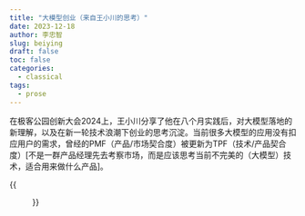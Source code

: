 ```yaml
---
title: "大模型创业（来自王小川的思考）"
date: 2023-12-18
author: 李忠智
slug: beiying
draft: false
toc: false
categories:
  - classical
tags:
  - prose
---
```


在极客公园创新大会2024上，王小川分享了他在八个月实践后，对大模型落地的新理解，以及在新一轮技术浪潮下创业的思考沉淀。当前很多大模型的应用没有扣应用户的需求，曾经的PMF（产品/市场契合度）被更新为TPF（技术/产品契合度）[不是一群产品经理先去考察市场，而是应该思考当前不完美的（大模型）技术，适合用来做什么产品]。

{{<figure src="https://raw.githubusercontent.com/zhongzhili/zhongzhili.github.io/master/content/cn/fig/20231218-1.jpg" width="500">}}
